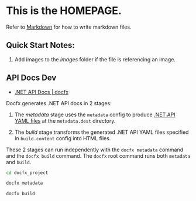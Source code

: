 # This is the **HOMEPAGE**.
Refer to [Markdown](http://daringfireball.net/projects/markdown/) for how to write markdown files.
## Quick Start Notes:
1. Add images to the *images* folder if the file is referencing an image.


## API Docs Dev

- [.NET API Docs | docfx](https://dotnet.github.io/docfx/docs/dotnet-api-docs.html)

Docfx generates .NET API docs in 2 stages:

1.  The *metadata* stage uses the `metadata` config to produce [.NET API YAML files](https://dotnet.github.io/docfx/docs/dotnet-yaml-format.html) at the `metadata.dest` directory.

2.  The *build* stage transforms the generated .NET API YAML files specified in `build.content` config into HTML files.

These 2 stages can run independently with the `docfx metadata` command and the `docfx build` command. The `docfx` root command runs both `metadata` and `build`.


```bash
cd docfx_project

docfx metadata

docfx build
```

